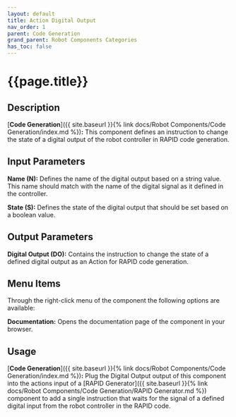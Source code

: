 ```yaml
---
layout: default
title: Action Digital Output
nav_order: 1
parent: Code Generation
grand_parent: Robot Components Categories
has_toc: false
---
```


# **{{page.title}}**

## **Description**

[**Code Generation**]({{ site.baseurl }}{% link docs/Robot Components/Code Generation/index.md %})**:** This component defines an instruction to change the state of a digital output of the robot controller in RAPID code generation.

## **Input Parameters**

**Name (N):** Defines the name of the digital output based on a string value. This name should match with the name of the digital signal as it defined in the controller. 

**State (S):** Defines the state of the digital output that should be set based on a boolean value.

## **Output Parameters**

**Digital Output (DO):** Contains the instruction to change the state of a defined digital output as an Action for RAPID code generation.

## **Menu Items**

Through the right-click menu of the component the following options are available:

**Documentation:** Opens the documentation page of the component in your browser.

## **Usage**

[**Code Generation**]({{ site.baseurl }}{% link docs/Robot Components/Code Generation/index.md %})**:** Plug the Digital Output output of this component into the actions input of a [RAPID Generator]({{ site.baseurl }}{% link docs/Robot Components/Code Generation/RAPID Generator.md %}) component to add a single instruction that waits for the signal of a defined digital input from the robot controller in the RAPID code.